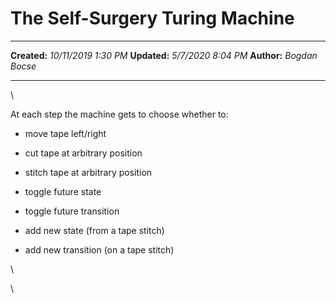 The Self-Surgery Turing Machine
===============================

  -------------- ----------------------
  **Created:**   *10/11/2019 1:30 PM*
  **Updated:**   *5/7/2020 8:04 PM*
  **Author:**    *Bogdan Bocse*
  -------------- ----------------------

\

At each step the machine gets to choose whether to:

-   move tape left/right

-   cut tape at arbitrary position

-   stitch tape at arbitrary position

-   toggle future state

-   toggle future transition

-   add new state (from a tape stitch)

-   add new transition (on a tape stitch)

\

\

 
